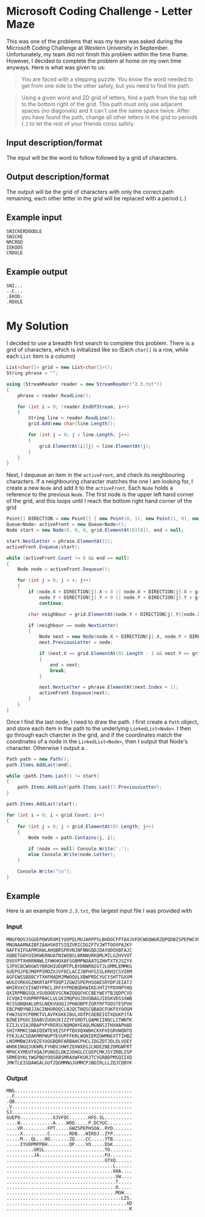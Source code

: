 Microsoft Coding Challenge - Letter Maze
==============

This was one of the problems that was my team was asked during the Microsoft Coding Challenge at Western University in September. Unfortunately, my team did not finish this problem within the time frame. However, I decided to complete the problem at home on my own time anyways. Here is what was given to us:

> You are faced with a stepping puzzle. You know the word needed to get from one side to the other safely, but you need to find the path.

> Using a given word and 2D grid of letters, find a path from the top left to the bottom right of the grid. This path must only use adjacent spaces (no diagonals) and it can't use the same space twice. After you have found the path, change all other letters in the grid to periods (`.`) to let the rest of your friends cross safely.

Input description/format
--------------
The input will be the word to follow followed by a grid of characters.

Output description/format
--------------
The output will be the grid of characters with only the correct path remaining, each other letter in the grid will be replaced with a period (`.`)

Example input
--------------
```
SNICKERDOODLE
SNICKE
NRCRDO
IEKODS
CRDOLE
```

Example output
--------------
```
SNI...
..C...
.EKOD.
.RDOLE
```

My Solution
==============
I decided to use a breadth first search to complete this problem. There is a grid of characters, which is initialized like so (Each `char[]` is a row, while each `List` item is a column)

```cs
List<char[]> grid = new List<char[]>();
String phrase = "";

using (StreamReader reader = new StreamReader("2.3.txt")) 
{
    phrase = reader.ReadLine();

    for (int i = 0; !reader.EndOfStream; i++)
    {
        String line = reader.ReadLine();
        grid.Add(new char[line.Length]);

        for (int j = 0; j < line.Length; j++)
        {
            grid.ElementAt(i)[j] = line.ElementAt(j);
        }
    }
}
```

Next, I dequeue an item in the `activeFront`, and check its neighbouring characters. If a neighbouring character matches the one I am looking for, I create a new `Node` and add it to the `activeFront`. Each `Node` holds a reference to the previous `Node`. The first node is the upper left hand corner of the grid, and this loops until I reach the bottom right hand corner of the grid

```cs
Point[] DIRECTION = new Point[] { new Point(0, 1), new Point(1, 0), new Point(0, -1), new Point(-1, 0) };
Queue<Node> activeFront = new Queue<Node>();
Node start = new Node(0, 0, 0, grid.ElementAt(0)[0]), end = null;

start.NextLetter = phrase.ElementAt(1);
activeFront.Enqueue(start);

while (activeFront.Count != 0 && end == null) 
{
    Node node = activeFront.Dequeue();

    for (int j = 0; j < 4; j++)
    {
        if (node.X + DIRECTION[j].X < 0 || node.X + DIRECTION[j].X > grid.ElementAt(0).Length - 1 ||
            node.Y + DIRECTION[j].Y < 0 || node.Y + DIRECTION[j].Y > grid.Count - 1)
            continue;

        char neighbour = grid.ElementAt(node.Y + DIRECTION[j].Y)[node.X + DIRECTION[j].X];

        if (neighbour == node.NextLetter)
        {
            Node next = new Node(node.X + DIRECTION[j].X, node.Y + DIRECTION[j].Y, node.Index + 1, neighbour);
            next.PreviousLetter = node;

            if (next.X == grid.ElementAt(0).Length - 1 && next.Y == grid.Count - 1)
            {
                end = next;
                break;
            }

            next.NextLetter = phrase.ElementAt(next.Index + 1);
            activeFront.Enqueue(next);
        }
    }
}
```

Once I find the last node, I need to draw the path. I first create a `Path` object, and store each item in the path to the underlying `LinkedList<Node>`. I then go through each charcter in the grid, and if the coordinates match the coordinates of a node in the `LinkedList<Node>`, then I output that Node's character. Otherwise I output a `.`

```cs
Path path = new Path();
path.Items.AddLast(end);

while (path.Items.Last() != start)
{
    path.Items.AddLast(path.Items.Last().PreviousLetter);
}

path.Items.AddLast(start);

for (int i = 0; i < grid.Count; i++)
{
    for (int j = 0; j < grid.ElementAt(0).Length; j++)
    {
        Node node = path.Contains(j, i);

        if (node == null) Console.Write('.');
        else Console.Write(node.Letter);
    }

    Console.Write("\n");
}
```

Example
--------------

Here is an example from `2.3.txt`, the largest input file I was provided with

### Input
```
MNGFBQVJSGUEPOWVRXMIYUOPQLMUJARPPSLBHOOCFPTAXJVFOCWOQWGRZQPQDBZSPEPWCVOCIKDJAOSHPHFGDCYSLUCRZYYDPBKSTYDTOUFGTXQLXHAWVTOMGWLISXDK
MNGNAARNAIBFZAAHSKOTSIQZVRICDGZFTVJWTTOOXPAJKY
NAFFXIFGAPMSKWLAHQBRSPRVNJNFNNGQDJDAYQDOXBFAJC
XQBETGOYUIOKWERNUATNIWOBSLBRNNURKQMLMILGZHVVUT
DVUYPTXHRRNNWLIFWKHOXAFSGBMPNOAATGZHHTXTXJSZYX
SJPXCBCWOGWSYBROHIUDQMTPLBYDNNRNIGTJLOMMLEMMKG
GUEPOJFBJMOPPIMDZXJVFOCLACZJBPHFGISLKRHICSVIRM
AGFEWSSBDBCYTXHFMADMJMWOQULXBWPRDCYUCYSHTTGXVM
WUGIVRKXGZNKRTAFPTDQPJZGWZSPEPHSOAESRYDPJEIATJ
WHIRVXCVISWDYPNCLJRFXYPRDBQDKWIKDJHTZYPDXNPYHQ
QXIRPMBGSQLVSUOOOEVSCRWZQQQFHCCBEYWEYTBJQDPCVO
ICVQKIYUOPMPPBHCLULGKIMQPUUJDVOBAGJIDSKVDSSXWB
RCSSQNQHALURSLNEKVUUQJJPHAOBPFZGRYRFTOOSTESPVH
EBCPNBYNBJJACINHUROQCLNJQCTHQSCQBAOCFUKFXYOOGM
FHWJSGYCPBMKTVLAVFKGKKIBULXOTPCOEBEIGTXQGKPJTA
BZNEIPUXCIDABVZUOHJKIZZYFSRDTLQAMKIINQCLITWNTK
EZIJLVIAJRBAPYPYRERSCNQMQHYEAQLMGNBSITHXHAPHAD
SHIYRMKCSWAIQIWTEXEZSFPTBXXQXWBKCKXFHIGRVWQNTQ
FFKJLACSDAKMRPWUPTEVUPFFKRLWQNIEMZOWMNEXTTIHBZ
LNSMMBWJXVQZEYUOGBQRFARBAHCPHCLIDGZDTJDLOLVOEY
WHOKINGQJUKWRLFYHBVJHWYZQVWXEGJLNDEZNEZOMGWFRT
MPHCXYMEUTVQAJPUNQILDKZJOHGLCCGEPCMKJSYZRBLISP
SRMEQYKLYWGPBQYOQSBBSMRAXWFKURJTCVGRBDPMSQIIXD
JMKTLEIGQAWGALGUTZQGMMNGJGMMCPJBDIRLLLZQJCDBYK
```

### Output
```
MNG...........................................
..F...........................................
.QB...........................................
.V............................................
SJ............................................
GUEPO............XJVFOC.......HFG.SL..........
....W............A....WOQ.....P.DCYUC.........
....VR.........FPT.....GWZSPEPHSOA..RYD.......
.....X.........C.......RDB...WIKDJ..ZYP.......
.....M...QL...OO.......ZQ....CC.....YTB.......
.....IYUOPMPPBH........QP....VO.....DSK.......
..........URSL......................TO........
..........JA........................FU........
....................................GTXQ......
.......................................L......
.......................................XHA....
........................................VW....
........................................T.....
........................................O.....
........................................MGW...
..........................................LIS.
............................................XD
.............................................K
```

